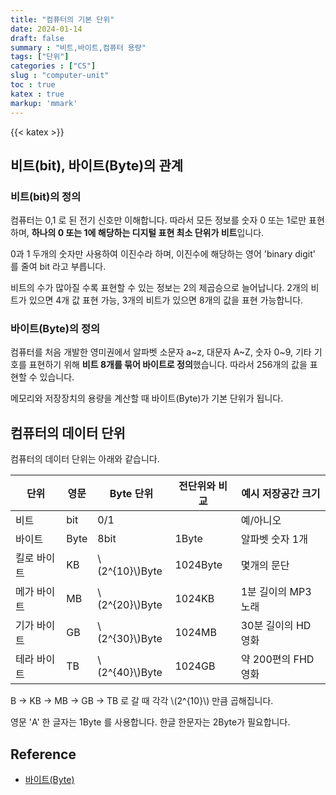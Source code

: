 ```yaml
---
title: "컴퓨터의 기본 단위"
date: 2024-01-14
draft: false
summary : "비트,바이트,컴퓨터 용량"
tags: ["단위"]
categories : ["CS"]
slug : "computer-unit"
toc : true
katex : true
markup: 'mmark'
---
```

{{< katex >}}

## 비트(bit), 바이트(Byte)의 관계

### 비트(bit)의 정의

컴퓨터는 0,1 로 된 전기 신호만 이해합니다. 따라서 모든 정보를 숫자 0 또는 1로만 표현하며, **하나의 0 또는 1에 해당하는 디지털 표현 최소 단위가 비트**입니다.

0과 1 두개의 숫자만 사용하여 이진수라 하며, 이진수에 해당하는 영어 'binary digit' 를 줄여 bit 라고 부릅니다.

비트의 수가 많아질 수록 표현할 수 있는 정보는 2의 제곱승으로 늘어납니다. 2개의 비트가 있으면 4개 값 표현 가능, 3개의 비트가 있으면 8개의 값을 표현 가능합니다. 

### 바이트(Byte)의 정의

컴퓨터를 처음 개발한 영미권에서 알파벳 소문자 a~z, 대문자 A~Z, 숫자 0~9, 기타 기호를 표현하기 위해 **비트 8개를 묶어 바이트로 정의**했습니다. 따라서 256개의 값을 표현할 수 있습니다. 

메모리와 저장장치의 용량을 계산할 때 바이트(Byte)가 기본 단위가 됩니다. 

## 컴퓨터의 데이터 단위

컴퓨터의 데이터 단위는 아래와 같습니다. 

|단위|영문|Byte 단위|전단위와 비교|예시 저장공간 크기|
|---|---|---|----|---|
|비트|bit|0/1||예/아니오|
|바이트|Byte|8bit|1Byte|알파벳 숫자 1개|
|킬로 바이트|KB|\\(2^{10}\\)Byte|1024Byte|몇개의 문단|
|메가 바이트|MB|\\(2^{20}\\)Byte|1024KB|1분 길이의 MP3 노래|
|기가 바이트|GB|\\(2^{30}\\)Byte|1024MB|30분 길이의 HD 영화|
|테라 바이트|TB|\\(2^{40}\\)Byte|1024GB|약 200편의 FHD 영화|

B -> KB -> MB -> GB -> TB 로 갈 때 각각 \\(2^{10}\\) 만큼 곱해집니다.

영문 'A' 한 글자는 1Byte 를 사용합니다. 한글 한문자는 2Byte가 필요합니다.


## Reference
- [바이트(Byte)](https://semiconductor.samsung.com/kr/support/tools-resources/dictionary/bits-and-bytes-units-of-data/)